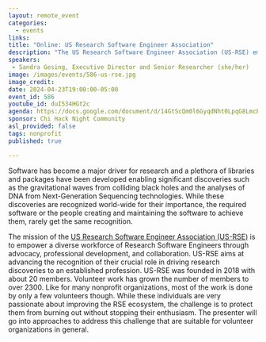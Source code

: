 ```yaml
---
layout: remote_event
categories:
  - events
links: 
title: "Online: US Research Software Engineer Association"
description: "The US Research Software Engineer Association (US-RSE) empowers a diverse workforce of Research Software Engineers through advocacy, professional development, and collaboration. Like for many nonprofit organizations, most of the work is done by only a few volunteers though. While these individuals are very passionate about improving the RSE ecosystem, the challenge is to protect them from burning out without stopping their enthusiasm. The presenter will go into approaches to address this challenge that are suitable for volunteer organizations in general."
speakers:
 - Sandra Gesing, Executive Director and Senior Researcher (she/her)
image: /images/events/586-us-rse.jpg
image_credit:
date: 2024-04-23T19:00:00-05:00
event_id: 586
youtube_id: duI534HGt2c
agenda: https://docs.google.com/document/d/14GtScQm0l6GyqdNht0LpqG8LmcEF7i3COjNJ06PaTj8/edit#
sponsor: Chi Hack Night Community
asl_provided: false
tags: nonprofit
published: true

---
```


Software has become a major driver for research  and a plethora of libraries and packages have been developed enabling significant discoveries such as the gravitational waves from colliding black holes and the analyses of DNA from Next-Generation Sequencing technologies. While these discoveries are recognized world-wide for their importance, the required software or the people creating and maintaining the software to achieve them, rarely get the same recognition.

The mission of the [US Research Software Engineer Association (US-RSE)](https://us-rse.org/) is to empower a diverse workforce of Research Software Engineers  through advocacy, professional development, and collaboration. US-RSE aims at advancing the recognition of their crucial role in driving research discoveries to an established profession. US-RSE was founded in 2018 with about 20 members. Volunteer work has grown the number of members to over 2300. Like for many nonprofit organizations, most of the work is done by only a few volunteers though. While these individuals are very passionate about improving the RSE ecosystem, the challenge is to protect them from burning out without stopping their enthusiasm. The presenter will go into approaches to address this challenge that are suitable for volunteer organizations in general.